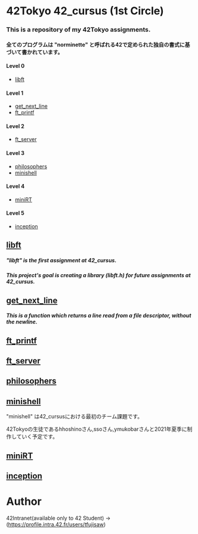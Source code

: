 # 42Tokyo 42_cursus (1st Circle)

### This is a repository of my 42Tokyo assignments.
#### 全てのプログラムは "norminette" と呼ばれる42で定められた独自の書式に基づいて書かれています。

#### Level 0
* [libft](#libft)

#### Level 1
* [get_next_line](#get_next_line)
* [ft_printf](#ft_printf)

#### Level 2
* [ft_server](#ft_server)

#### Level 3
* [philosophers](#philosophers)
* [minishell](#minishell)

#### Level 4
* [miniRT](#miniRT)

#### Level 5
* [inception](#inception)

## [libft](https://github.com/efefish/42C_L00-Libft)

##### "libft" is the first assignment at 42_cursus.

##### This project's goal is creating a library (libft.h) for future assignments at 42_cursus.

## [get_next_line](https://github.com/efefish/42C_L01-get_next_line)

##### This is a function which returns a line read from a file descriptor, without the newline.

## [ft_printf](https://github.com/efefish/42C_L01-ft_printf)



## [ft_server](https://github.com/efefish/42C_L02-ft_server)



## [philosophers](https://github.com/efefish/42C_L03-philosophers)



## [minishell](https://github.com/mu-san-dayo/minishell)

"minishell" は42_cursusにおける最初のチーム課題です。

42Tokyoの生徒であるhhoshinoさん,ssoさん,ymukobarさんと2021年夏季に制作していく予定です。

## [miniRT](https://github.com/efefish/42C_L04-miniRT)



## [inception](https://github.com/efefish/42C_L05-inception)



# Author
42Intranet(available only to 42 Student)
->(https://profile.intra.42.fr/users/tfujisaw)
